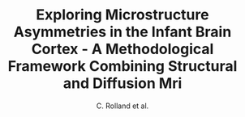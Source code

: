 ---
cat: gaia
subcat: ginkgo
bestof: false
author: C. Rolland et al.
title: Exploring Microstructure Asymmetries in the Infant Brain Cortex - A Methodological Framework Combining Structural and Diffusion Mri
year: 2019
type: inproceedings
url: https -//ieeexplore.ieee.org/abstract/document/8759421
doi: 10.1109/ISBI.2019.8759421
booktitle: 2019 IEEE 16th International Symposium on Biomedical Imaging (ISBI 2019)
---